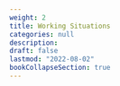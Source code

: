 ```yaml
---
weight: 2
title: Working Situations
categories: null
description: 
draft: false
lastmod: "2022-08-02"
bookCollapseSection: true
---
```



